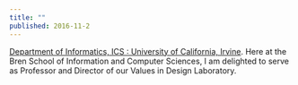 ```yaml
---
title: ""
published: 2016-11-2
---
```




<a href="http://www.ics.uci.edu/~gbowker/" target="_blank">Department of Informatics, ICS : University of California, Irvine</a>. Here at the Bren School of Information and Computer Sciences, I am delighted to serve as Professor and Director of our Values in Design Laboratory.

